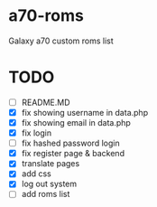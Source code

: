 # a70-roms
Galaxy a70 custom roms list

# TODO
- [ ] README.MD
- [x] fix showing username in data.php
- [x] fix showing email in data.php
- [x] fix login
- [ ] fix hashed password login
- [x] fix register page & backend
- [x] translate pages
- [x] add css
- [x] log out system
- [ ] add roms list

